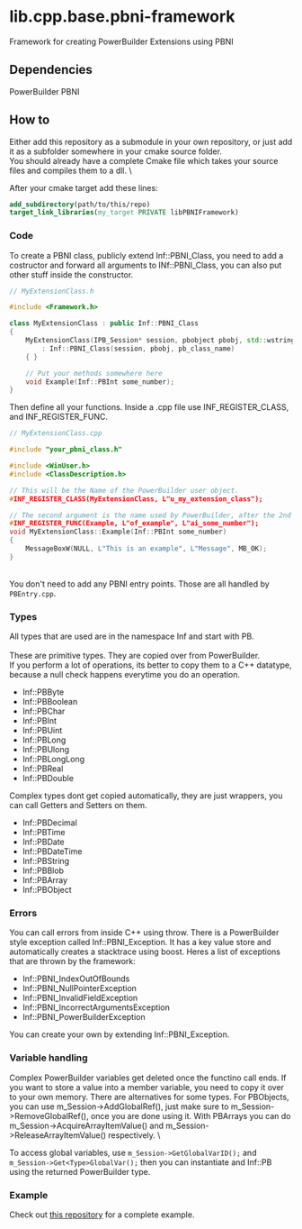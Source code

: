 # lib.cpp.base.pbni-framework
Framework for creating PowerBuilder Extensions using PBNI


## Dependencies
PowerBuilder PBNI

## How to
Either add this repository as a submodule in your own repository, or just add it as a subfolder somewhere in your cmake source folder. \
You should already have a complete Cmake file which takes your source files and compiles them to a dll. \

After your cmake target add these lines:
```cmake
add_subdirectory(path/to/this/repo)
target_link_libraries(my_target PRIVATE libPBNIFramework)
```

### Code
To create a PBNI class, publicly extend Inf::PBNI_Class, you need to add a costructor and forward all arguments to INf::PBNI_Class, you can also put other stuff inside the constructor.
```cpp
// MyExtensionClass.h

#include <Framework.h>

class MyExtensionClass : public Inf::PBNI_Class
{
	MyExtensionClass(IPB_Session* session, pbobject pbobj, std::wstring pb_class_name)
		: Inf::PBNI_Class(session, pbobj, pb_class_name)
	{ }

	// Put your methods somewhere here
	void Example(Inf::PBInt some_number);
}
```

Then define all your functions. Inside a .cpp file use INF_REGISTER_CLASS, and INF_REGISTER_FUNC.
```cpp
// MyExtensionClass.cpp

#include "your_pbni_class.h"

#include <WinUser.h>
#include <ClassDescription.h>

// This will be the Name of the PowerBuilder user object.
#INF_REGISTER_CLASS(MyExtensionClass, L"u_my_extension_class");

// The second argument is the name used by PowerBuilder, after the 2nd argument, the argument names follow.
#INF_REGISTER_FUNC(Example, L"of_example", L"ai_some_number");
void MyExtensionClass::Example(Inf::PBInt some_number)
{
	MessageBoxW(NULL, L"This is an example", L"Message", MB_OK);
}

```
\
You don't need to add any PBNI entry points. Those are all handled by ``PBEntry.cpp``.


### Types
All types that are used are in the namespace Inf and start with PB. \
\
These are primitive types. They are copied over from PowerBuilder. \
If you perform a lot of operations, its better to copy them to a C++ datatype, because a null check happens everytime you do an operation.

 - Inf::PBByte
 - Inf::PBBoolean
 - Inf::PBChar
 - Inf::PBInt
 - Inf::PBUint
 - Inf::PBLong
 - Inf::PBUlong
 - Inf::PBLongLong
 - Inf::PBReal
 - Inf::PBDouble


Complex types dont get copied automatically, they are just wrappers, you can call Getters and Setters on them.

 - Inf::PBDecimal
 - Inf::PBTime
 - Inf::PBDate
 - Inf::PBDateTime
 - Inf::PBString
 - Inf::PBBlob
 - Inf::PBArray
 - Inf::PBObject

### Errors
You can call errors from inside C++ using throw. There is a PowerBuilder style exception called Inf::PBNI_Exception. It has a key value store and automatically creates a stacktrace using boost. Heres a list of exceptions that are thrown by the framework:

 - Inf::PBNI_IndexOutOfBounds
 - Inf::PBNI_NullPointerException
 - Inf::PBNI_InvalidFieldException
 - Inf::PBNI_IncorrectArgumentsException
 - Inf::PBNI_PowerBuilderException

You can create your own by extending Inf::PBNI_Exception.

### Variable handling
Complex PowerBuilder variables get deleted once the functino call ends. If you want to store a value into a member variable, you need to copy it over to your own memory. There are alternatives for some types. For PBObjects, you can use m_Session->AddGlobalRef(), just make sure to m_Session->RemoveGlobalRef(), once you are done using it. With PBArrays you can do m_Session->AcquireArrayItemValue() and m_Session->ReleaseArrayItemValue() respectively. \

To access global variables, use ``m_Session->GetGlobalVarID();`` and ``m_Session->Get<Type>GlobalVar();`` then you can instantiate and Inf::PB<Type> using the returned PowerBuilder type.

### Example
Check out [this repository](https://github.com/informaticon/div.cpp.miw.pbni-framework-example) for a complete example.
